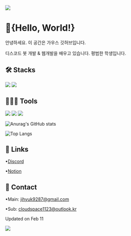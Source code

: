 <img src="https://capsule-render.vercel.app/api?type=waving&color=BDBDC8&height=150&section=header" />

# 🎉{Hello, World!} 
안녕하세요. 이 공간은 가우스 깃허브입니다.

디스코드 봇 개발 & 웹개발을 배우고 있습니다.
평범한 학생입니다.

## 🛠️ Stacks
<img src="https://img.shields.io/badge/Python-3766AB?style=flat-square&logo=Python&logoColor=white"/>
<img src="https://img.shields.io/badge/javascript-F7DF1E?style=flat-square&logo=javascript&logoColor=white"/>

## 👨🏻‍💻 Tools
<img src="https://img.shields.io/badge/Visual Studio Code-007ACC?style=flat-square&logo=Visual Studio Code&logoColor=white"/> <img src="https://img.shields.io/badge/GitHub-181717?style=flat-square&logo=GitHub&logoColor=white"/> <img src="https://img.shields.io/badge/replit-F26207?style=flat-square&logo=replit&logoColor=white"/>

![Anurag's GitHub stats](https://github-readme-stats.vercel.app/api?username=clwlgur&show_icons=true&theme=tokyonight)

![Top Langs](https://github-readme-stats.vercel.app/api/top-langs/?username=clwlgur&layout=compact&theme=tokyonight)

## 🔗 Links
•[Discord](https://discord.com/channels/@cloudkr_)

•[Notion](https://pickled-emperor-9ab.notion.site/e73cfebf5e174793a71b2e42caf59c17?pvs=4)

## 🏬 Contact
•Main: jihyuk9287@gmail.com

•Sub: cloudspace1123@outlook.kr

Updated on Feb 11

<img src="https://capsule-render.vercel.app/api?type=waving&color=BDBDC8&height=150&section=footer" />
